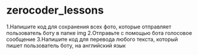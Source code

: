 # zerocoder_lessons
1.Напишите код для сохранения всех фото, которые отправляет пользователь боту в папке img
2.Отправьте с помощью бота голосовое сообщение
3.Напишите код для перевода любого текста, который пишет пользователь боту, на английский язык